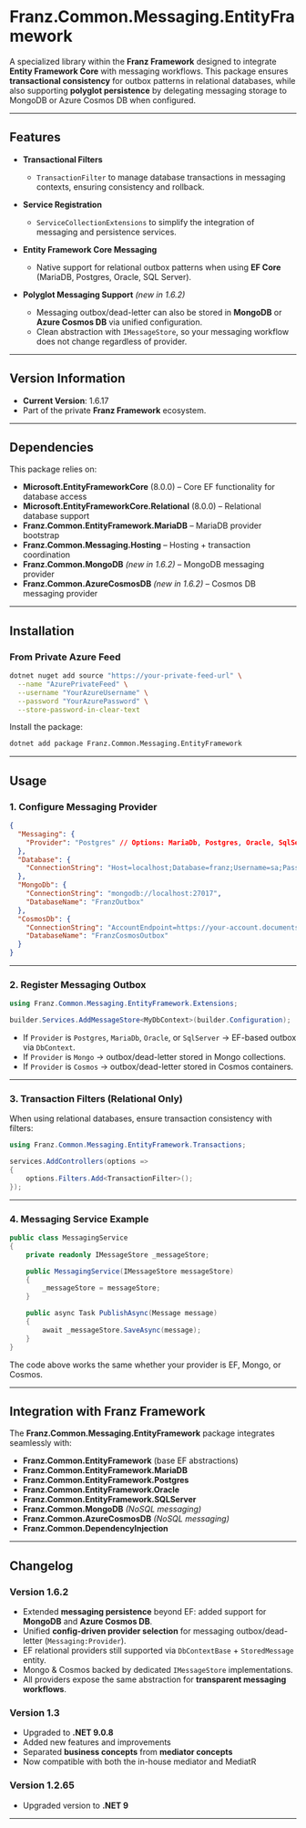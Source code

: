 ﻿# **Franz.Common.Messaging.EntityFramework**

A specialized library within the **Franz Framework** designed to integrate **Entity Framework Core** with messaging workflows.
This package ensures **transactional consistency** for outbox patterns in relational databases, while also supporting **polyglot persistence** by delegating messaging storage to MongoDB or Azure Cosmos DB when configured.

---

## **Features**

* **Transactional Filters**

  * `TransactionFilter` to manage database transactions in messaging contexts, ensuring consistency and rollback.

* **Service Registration**

  * `ServiceCollectionExtensions` to simplify the integration of messaging and persistence services.

* **Entity Framework Core Messaging**

  * Native support for relational outbox patterns when using **EF Core** (MariaDB, Postgres, Oracle, SQL Server).

* **Polyglot Messaging Support** *(new in 1.6.2)*

  * Messaging outbox/dead-letter can also be stored in **MongoDB** or **Azure Cosmos DB** via unified configuration.
  * Clean abstraction with `IMessageStore`, so your messaging workflow does not change regardless of provider.

---

## **Version Information**

* **Current Version**: 1.6.17
* Part of the private **Franz Framework** ecosystem.

---

## **Dependencies**

This package relies on:

* **Microsoft.EntityFrameworkCore** (8.0.0) – Core EF functionality for database access
* **Microsoft.EntityFrameworkCore.Relational** (8.0.0) – Relational database support
* **Franz.Common.EntityFramework.MariaDB** – MariaDB provider bootstrap
* **Franz.Common.Messaging.Hosting** – Hosting + transaction coordination
* **Franz.Common.MongoDB** *(new in 1.6.2)* – MongoDB messaging provider
* **Franz.Common.AzureCosmosDB** *(new in 1.6.2)* – Cosmos DB messaging provider

---

## **Installation**

### **From Private Azure Feed**

```bash
dotnet nuget add source "https://your-private-feed-url" \
  --name "AzurePrivateFeed" \
  --username "YourAzureUsername" \
  --password "YourAzurePassword" \
  --store-password-in-clear-text
```

Install the package:

```bash
dotnet add package Franz.Common.Messaging.EntityFramework  
```

---

## **Usage**

### **1. Configure Messaging Provider**

```json
{
  "Messaging": {
    "Provider": "Postgres" // Options: MariaDb, Postgres, Oracle, SqlServer, Mongo, Cosmos
  },
  "Database": {
    "ConnectionString": "Host=localhost;Database=franz;Username=sa;Password=pass"
  },
  "MongoDb": {
    "ConnectionString": "mongodb://localhost:27017",
    "DatabaseName": "FranzOutbox"
  },
  "CosmosDb": {
    "ConnectionString": "AccountEndpoint=https://your-account.documents.azure.com:443/;AccountKey=your-key;",
    "DatabaseName": "FranzCosmosOutbox"
  }
}
```

---

### **2. Register Messaging Outbox**

```csharp
using Franz.Common.Messaging.EntityFramework.Extensions;

builder.Services.AddMessageStore<MyDbContext>(builder.Configuration);
```

* If `Provider` is `Postgres`, `MariaDb`, `Oracle`, or `SqlServer` → EF-based outbox via `DbContext`.
* If `Provider` is `Mongo` → outbox/dead-letter stored in Mongo collections.
* If `Provider` is `Cosmos` → outbox/dead-letter stored in Cosmos containers.

---

### **3. Transaction Filters (Relational Only)**

When using relational databases, ensure transaction consistency with filters:

```csharp
using Franz.Common.Messaging.EntityFramework.Transactions;

services.AddControllers(options =>
{
    options.Filters.Add<TransactionFilter>();
});
```

---

### **4. Messaging Service Example**

```csharp
public class MessagingService
{
    private readonly IMessageStore _messageStore;

    public MessagingService(IMessageStore messageStore)
    {
        _messageStore = messageStore;
    }

    public async Task PublishAsync(Message message)
    {
        await _messageStore.SaveAsync(message);
    }
}
```

The code above works the same whether your provider is EF, Mongo, or Cosmos.

---

## **Integration with Franz Framework**

The **Franz.Common.Messaging.EntityFramework** package integrates seamlessly with:

* **Franz.Common.EntityFramework** (base EF abstractions)
* **Franz.Common.EntityFramework.MariaDB**
* **Franz.Common.EntityFramework.Postgres**
* **Franz.Common.EntityFramework.Oracle**
* **Franz.Common.EntityFramework.SQLServer**
* **Franz.Common.MongoDB** *(NoSQL messaging)*
* **Franz.Common.AzureCosmosDB** *(NoSQL messaging)*
* **Franz.Common.DependencyInjection**

---

## **Changelog**

### Version 1.6.2

* Extended **messaging persistence** beyond EF: added support for **MongoDB** and **Azure Cosmos DB**.
* Unified **config-driven provider selection** for messaging outbox/dead-letter (`Messaging:Provider`).
* EF relational providers still supported via `DbContextBase` + `StoredMessage` entity.
* Mongo & Cosmos backed by dedicated `IMessageStore` implementations.
* All providers expose the same abstraction for **transparent messaging workflows**.

### Version 1.3

* Upgraded to **.NET 9.0.8**
* Added new features and improvements
* Separated **business concepts** from **mediator concepts**
* Now compatible with both the in-house mediator and MediatR

### Version 1.2.65

* Upgraded version to **.NET 9**

---

